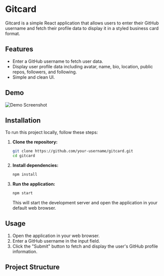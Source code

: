 # Gitcard

Gitcard is a simple React application that allows users to enter their GitHub username and fetch their profile data to display it in a styled business card format.

## Features

- Enter a GitHub username to fetch user data.
- Display user profile data including avatar, name, bio, location, public repos, followers, and following.
- Simple and clean UI.

## Demo

![Demo Screenshot](screenshot.png)

## Installation

To run this project locally, follow these steps:

1. **Clone the repository:**
    ```bash
    git clone https://github.com/your-username/gitcard.git
    cd gitcard
    ```

2. **Install dependencies:**
    ```bash
    npm install
    ```

3. **Run the application:**
    ```bash
    npm start
    ```

    This will start the development server and open the application in your default web browser.

## Usage

1. Open the application in your web browser.
2. Enter a GitHub username in the input field.
3. Click the "Submit" button to fetch and display the user's GitHub profile information.

## Project Structure

